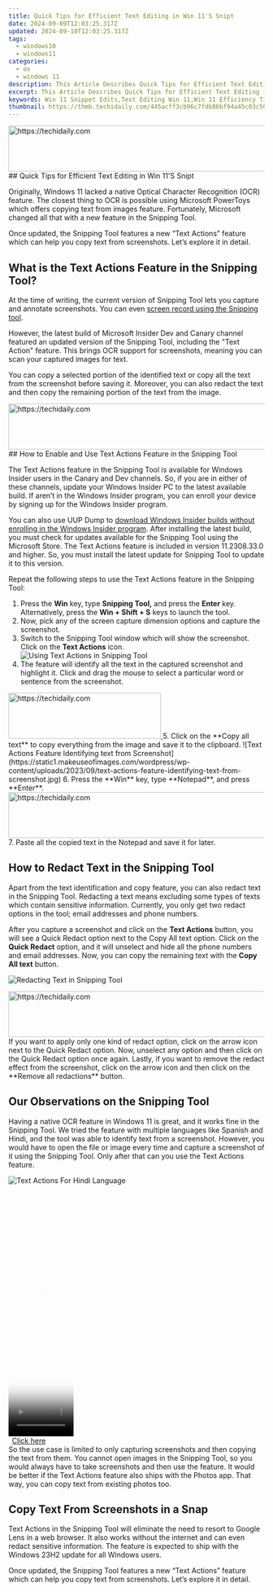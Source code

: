 ```yaml
---
title: Quick Tips for Efficient Text Editing in Win 11'S Snipt
date: 2024-09-09T12:03:25.317Z
updated: 2024-09-10T12:03:25.317Z
tags:
  - windows10
  - windows11
categories:
  - os
  - windows 11
description: This Article Describes Quick Tips for Efficient Text Editing in Win 11'S Snipt
excerpt: This Article Describes Quick Tips for Efficient Text Editing in Win 11'S Snipt
keywords: Win 11 Snippet Edits,Text Editing Win 11,Win 11 Efficiency Tips,Quick Snippet Tips Win 11,Optimize Win 11 Text,Enhance Win 11 Editing,Streamline Win 11 Snipt Use
thumbnail: https://thmb.techidaily.com/445acff3cb96c7fdb86bf94a45c03c504df7c348a8d93fea013a39cba2a1ab43.jpg
---
```


<!-- affiliate ads begin -->
<a href="https://ephamedtechinc.pxf.io/c/5597632/2137203/26400" target="_top" id="2137203">
  <img src="//a.impactradius-go.com/display-ad/26400-2137203" border="0" alt="https://techidaily.com" width="728" height="90"/>
</a>
<img height="0" width="0" src="https://ephamedtechinc.pxf.io/i/5597632/2137203/26400" style="position:absolute;visibility:hidden;" border="0" />
<!-- affiliate ads end -->
## Quick Tips for Efficient Text Editing in Win 11'S Snipt

 Originally, Windows 11 lacked a native Optical Character Recognition (OCR) feature. The closest thing to OCR is possible using Microsoft PowerToys which offers copying text from images feature. Fortunately, Microsoft changed all that with a new feature in the Snipping Tool.

 Once updated, the Snipping Tool features a new “Text Actions” feature which can help you copy text from screenshots. Let’s explore it in detail.

## What is the Text Actions Feature in the Snipping Tool?

 At the time of writing, the current version of Snipping Tool lets you capture and annotate screenshots. You can even [screen record using the Snipping tool](https://www.makeuseof.com/how-to-screen-record-with-windows-11-snipping-tool/).

 However, the latest build of Microsoft Insider Dev and Canary channel featured an updated version of the Snipping Tool, including the "Text Action" feature. This brings OCR support for screenshots, meaning you can scan your captured images for text.

 You can copy a selected portion of the identified text or copy all the text from the screenshot before saving it. Moreover, you can also redact the text and then copy the remaining portion of the text from the image.

<!-- affiliate ads begin -->
<a href="https://aidotcom.pxf.io/c/5597632/2134499/19576" target="_top" id="2134499">
  <img src="//a.impactradius-go.com/display-ad/19576-2134499" border="0" alt="https://techidaily.com" width="600" height="90"/>
</a>
<img height="0" width="0" src="https://aidotcom.pxf.io/i/5597632/2134499/19576" style="position:absolute;visibility:hidden;" border="0" />
<!-- affiliate ads end -->
## How to Enable and Use Text Actions Feature in the Snipping Tool

 The Text Actions feature in the Snipping Tool is available for Windows Insider users in the Canary and Dev channels. So, if you are in either of these channels, update your Windows Insider PC to the latest available build. If aren’t in the Windows Insider program, you can enroll your device by signing up for the Windows Insider program.

 You can also use UUP Dump to [download Windows Insider builds without enrolling in the Windows Insider program](https://www.makeuseof.com/windows-11-download-insider-iso-without-insider-program/). After installing the latest build, you must check for updates available for the Snipping Tool using the Microsoft Store. The Text Actions feature is included in version 11.2308.33.0 and higher. So, you must install the latest update for Snipping Tool to update it to this version.

 Repeat the following steps to use the Text Actions feature in the Snipping Tool:

1. Press the **Win** key, type **Snipping Tool,** and press the **Enter** key. Alternatively, press the **Win + Shift + S** keys to launch the tool.
2. Now, pick any of the screen capture dimension options and capture the screenshot.
3. Switch to the Snipping Tool window which will show the screenshot. Click on the **Text Actions** icon.  
![Using Text Actions in Snipping Tool](https://static1.makeuseofimages.com/wordpress/wp-content/uploads/2023/09/using-text-actions-in-snipping-tool.jpg)
4. The feature will identify all the text in the captured screenshot and highlight it. Click and drag the mouse to select a particular word or sentence from the screenshot.
<!-- affiliate ads begin -->
<a href="https://wigfever.sjv.io/c/5597632/2005196/22899" target="_top" id="2005196">
  <img src="//a.impactradius-go.com/display-ad/22899-2005196" border="0" alt="https://techidaily.com" width="300" height="90"/>
</a>
<img height="0" width="0" src="https://wigfever.sjv.io/i/5597632/2005196/22899" style="position:absolute;visibility:hidden;" border="0" />
<!-- affiliate ads end -->
5. Click on the **Copy all text** to copy everything from the image and save it to the clipboard.  
![Text Actions Feature Identifying text from Screenshot](https://static1.makeuseofimages.com/wordpress/wp-content/uploads/2023/09/text-actions-feature-identifying-text-from-screenshot.jpg)
6. Press the **Win** key, type **Notepad**, and press **Enter**.
<!-- affiliate ads begin -->
<a href="https://ephamedtechinc.pxf.io/c/5597632/2137202/26400" target="_top" id="2137202">
  <img src="//a.impactradius-go.com/display-ad/26400-2137202" border="0" alt="https://techidaily.com" width="728" height="90"/>
</a>
<img height="0" width="0" src="https://ephamedtechinc.pxf.io/i/5597632/2137202/26400" style="position:absolute;visibility:hidden;" border="0" />
<!-- affiliate ads end -->
7. Paste all the copied text in the Notepad and save it for later.

## How to Redact Text in the Snipping Tool

 Apart from the text identification and copy feature, you can also redact text in the Snipping Tool. Redacting a text means excluding some types of texts which contain sensitive information. Currently, you only get two redact options in the tool; email addresses and phone numbers.

 After you capture a screenshot and click on the **Text Actions** button, you will see a Quick Redact option next to the Copy All text option. Click on the **Quick Redact** option, and it will unselect and hide all the phone numbers and email addresses. Now, you can copy the remaining text with the **Copy All text** button.

![Redacting Text in Snipping Tool](https://static1.makeuseofimages.com/wordpress/wp-content/uploads/2023/09/redacting-text-in-snipping-tool.jpg)

<!-- affiliate ads begin -->
<a href="https://ephamedtechinc.pxf.io/c/5597632/2137206/26400" target="_top" id="2137206">
  <img src="//a.impactradius-go.com/display-ad/26400-2137206" border="0" alt="https://techidaily.com" width="728" height="90"/>
</a>
<img height="0" width="0" src="https://ephamedtechinc.pxf.io/i/5597632/2137206/26400" style="position:absolute;visibility:hidden;" border="0" />
<!-- affiliate ads end -->
 If you want to apply only one kind of redact option, click on the arrow icon next to the Quick Redact option. Now, unselect any option and then click on the Quick Redact option once again. Lastly, if you want to remove the redact effect from the screenshot, click on the arrow icon and then click on the **Remove all redactions** button.

## Our Observations on the Snipping Tool

 Having a native OCR feature in Windows 11 is great, and it works fine in the Snipping Tool. We tried the feature with multiple languages like Spanish and Hindi, and the tool was able to identify text from a screenshot. However, you would have to open the file or image every time and capture a screenshot of it using the Snipping Tool. Only after that can you use the Text Actions feature.

![Text Actions For Hindi Language](https://static1.makeuseofimages.com/wordpress/wp-content/uploads/2023/09/text-actions-for-hindi-language.jpg)

<!-- affiliate ads begin -->
<span id="1938136">
					<video width="128" height="480" style="cursor:pointer"
           poster="//a.impactradius-go.com/display-clicktoplayimage/1938136.png"
           onclick="if(!this.playClicked){this.play();this.setAttribute('controls',true);this.playClicked=true;}">
	   <source src="//a.impactradius-go.com/display-ad/22993-1938136">
	   <img src="//a.impactradius-go.com/display-clicktoplayimage/1938136.png" style="border: none; height: 100%; width: 100%; object-fit: contain">
	</video>
	<div style="width:80px;text-align:center"><a href="javascript:window.open(decodeURIComponent('https%3A%2F%2Fhomestyler.sjv.io%2Fc%2F5597632%2F1938136%2F22993'), '_blank');void(0);">Click here</a></div>
</span>
<img height="0" width="0" src="https://imp.pxf.io/i/5597632/1938136/22993" style="position:absolute;visibility:hidden;" border="0" />
<!-- affiliate ads end -->
 So the use case is limited to only capturing screenshots and then copying the text from them. You cannot open images in the Snipping Tool, so you would always have to take screenshots and then use the feature. It would be better if the Text Actions feature also ships with the Photos app. That way, you can copy text from existing photos too.

## Copy Text From Screenshots in a Snap

 Text Actions in the Snipping Tool will eliminate the need to resort to Google Lens in a web browser. It also works without the internet and can even redact sensitive information. The feature is expected to ship with the Windows 23H2 update for all Windows users.

 Once updated, the Snipping Tool features a new “Text Actions” feature which can help you copy text from screenshots. Let’s explore it in detail.



<ins class="adsbygoogle"
      style="display:block"
      data-ad-client="ca-pub-7571918770474297"
      data-ad-slot="8358498916"
      data-ad-format="auto"
      data-full-width-responsive="true"></ins>